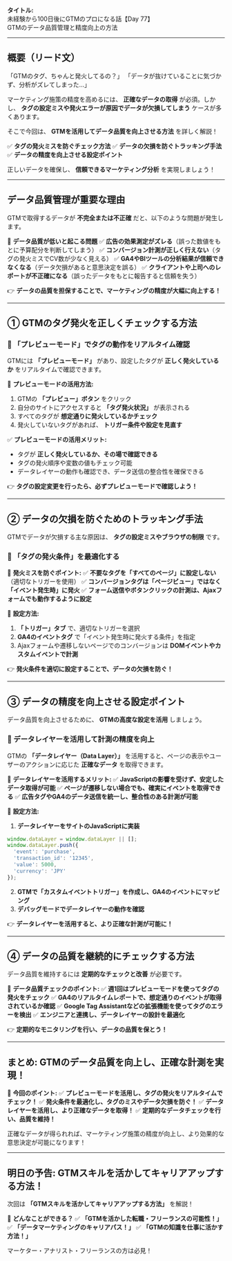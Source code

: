 **タイトル:**\
未経験から100日後にGTMのプロになる話【Day 77】\
GTMのデータ品質管理と精度向上の方法

---

## **概要（リード文）**

「GTMのタグ、ちゃんと発火してるの？」
「データが抜けていることに気づかず、分析がズレてしまった…」

マーケティング施策の精度を高めるには、 **正確なデータの取得** が必須。しかし、 **タグの設定ミスや発火エラーが原因でデータが欠損してしまう** ケースが多くあります。

そこで今回は、 **GTMを活用してデータ品質を向上させる方法** を詳しく解説！

✅ **タグの発火ミスを防ぐチェック方法**
✅ **データの欠損を防ぐトラッキング手法**
✅ **データの精度を向上させる設定ポイント**

正しいデータを確保し、 **信頼できるマーケティング分析** を実現しましょう！

---

## **データ品質管理が重要な理由**

GTMで取得するデータが **不完全または不正確** だと、以下のような問題が発生します。

📌 **データ品質が低いと起こる問題**
✅ **広告の効果測定がズレる**（誤った数値をもとに予算配分を判断してしまう）
✅ **コンバージョン計測が正しく行えない**（タグの発火ミスでCV数が少なく見える）
✅ **GA4やBIツールの分析結果が信頼できなくなる**（データ欠損があると意思決定を誤る）
✅ **クライアントや上司へのレポートが不正確になる**（誤ったデータをもとに報告すると信頼を失う）

👉 **データの品質を担保することで、マーケティングの精度が大幅に向上する！**

---

## **① GTMのタグ発火を正しくチェックする方法**

### **🔹 「プレビューモード」でタグの動作をリアルタイム確認**

GTMには **「プレビューモード」** があり、設定したタグが **正しく発火しているか** をリアルタイムで確認できます。

📌 **プレビューモードの活用方法:**
1. GTMの **「プレビュー」ボタン** をクリック
2. 自分のサイトにアクセスすると **「タグ発火状況」** が表示される
3. すべてのタグが **想定通りに発火しているかチェック**
4. 発火していないタグがあれば、 **トリガー条件や設定を見直す**

✅ **プレビューモードの活用メリット:**
- タグが **正しく発火しているか、その場で確認できる**
- タグの発火順序や変数の値もチェック可能
- データレイヤーの動作も確認でき、データ送信の整合性を確保できる

👉 **タグの設定変更を行ったら、必ずプレビューモードで確認しよう！**

---

## **② データの欠損を防ぐためのトラッキング手法**

GTMでデータが欠損する主な原因は、 **タグの設定ミスやブラウザの制限** です。

### **🔹 「タグの発火条件」を最適化する**

📌 **発火ミスを防ぐポイント:**
✅ **不要なタグを「すべてのページ」に設定しない**（適切なトリガーを使用）
✅ **コンバージョンタグは「ページビュー」ではなく「イベント発生時」に発火**
✅ **フォーム送信やボタンクリックの計測は、Ajaxフォームでも動作するように設定**

🔹 **設定方法:**
1. **「トリガー」タブ** で、適切なトリガーを選択
2. **GA4のイベントタグ** で「イベント発生時に発火する条件」を指定
3. Ajaxフォームや遷移しないページでのコンバージョンは **DOMイベントやカスタムイベントで計測**

👉 **発火条件を適切に設定することで、データの欠損を防ぐ！**

---

## **③ データの精度を向上させる設定ポイント**

データ品質を向上させるために、 **GTMの高度な設定を活用** しましょう。

### **🔹 データレイヤーを活用して計測の精度を向上**

GTMの **「データレイヤー（Data Layer）」** を活用すると、ページの表示やユーザーのアクションに応じた **正確なデータ** を取得できます。

📌 **データレイヤーを活用するメリット:**
✅ **JavaScriptの影響を受けず、安定したデータ取得が可能**
✅ **ページが遷移しない場合でも、確実にイベントを取得できる**
✅ **広告タグやGA4のデータ送信を統一し、整合性のある計測が可能**

🔹 **設定方法:**
1. **データレイヤーをサイトのJavaScriptに実装**

```javascript
window.dataLayer = window.dataLayer || [];
window.dataLayer.push({
  'event': 'purchase',
  'transaction_id': '12345',
  'value': 5000,
  'currency': 'JPY'
});
```

2. **GTMで「カスタムイベントトリガー」を作成し、GA4のイベントにマッピング**
3. **デバッグモードでデータレイヤーの動作を確認**

👉 **データレイヤーを活用すると、より正確な計測が可能に！**

---

## **④ データの品質を継続的にチェックする方法**

データ品質を維持するには **定期的なチェックと改善** が必要です。

📌 **データ品質チェックのポイント:**
✅ **週1回はプレビューモードを使ってタグの発火をチェック**
✅ **GA4のリアルタイムレポートで、想定通りのイベントが取得されているか確認**
✅ **Google Tag Assistantなどの拡張機能を使ってタグのエラーを検出**
✅ **エンジニアと連携し、データレイヤーの設計を最適化**

👉 **定期的なモニタリングを行い、データの品質を保とう！**

---

## **まとめ: GTMのデータ品質を向上し、正確な計測を実現！**

📌 **今回のポイント:**
✅ **プレビューモードを活用し、タグの発火をリアルタイムでチェック！**
✅ **発火条件を最適化し、タグのミスやデータ欠損を防ぐ！**
✅ **データレイヤーを活用し、より正確なデータを取得！**
✅ **定期的なデータチェックを行い、品質を維持！**

正確なデータが得られれば、マーケティング施策の精度が向上し、より効果的な意思決定が可能になります！

---

## **明日の予告: GTMスキルを活かしてキャリアアップする方法！**

次回は **「GTMスキルを活かしてキャリアアップする方法」** を解説！

📌 **どんなことができる？**
✅ **「GTMを活かした転職・フリーランスの可能性！」**
✅ **「データマーケティングのキャリアパス！」**
✅ **「GTMの知識を仕事に活かす方法！」**

マーケター・アナリスト・フリーランスの方は必見！
